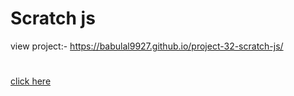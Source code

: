 # Scratch js
view project:- https://babulal9927.github.io/project-32-scratch-js/
#
[click here]( https://babulal9927.github.io/project-32-scratch-js/)
